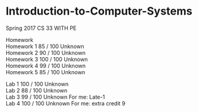 # Introduction-to-Computer-Systems
Spring 2017 CS 33 WITH PE


Homework  
Homework 1	85 / 100	Unknown	 	 
Homework 2	90 / 100	Unknown	 	 
Homework 3 	100 / 100	Unknown	 	 
Homework 4	99 / 100	Unknown	 	 
Homework 5	85 / 100	Unknown



Lab 1	100 / 100	Unknown	 	 
Lab 2	88 / 100	Unknown	 	 
Lab 3	99 / 100	Unknown	 For me: Late-1	 
Lab 4	100 / 100	Unknown	 For me: extra credit 9
